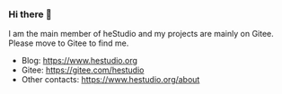 ### Hi there 👋

I am the main member of heStudio and my projects are mainly on Gitee. Please move to Gitee to find me.

- Blog: https://www.hestudio.org
- Gitee: https://gitee.com/hestudio
- Other contacts: https://www.hestudio.org/about
